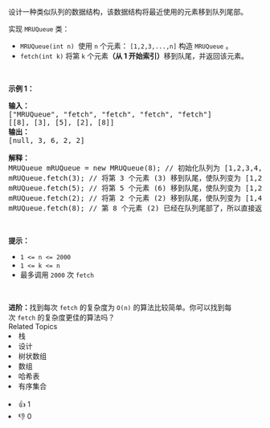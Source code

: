 <p>设计一种类似队列的数据结构，该数据结构将最近使用的元素移到队列尾部。</p>

<p>实现 <code>MRUQueue</code> 类：</p>

<ul>
	<li><code>MRUQueue(int n)</code>  使用 <code>n</code> 个元素： <code>[1,2,3,...,n]</code> 构造 <code>MRUQueue</code> 。</li>
	<li><code>fetch(int k)</code> 将第 <code>k</code> 个元素<strong>（从 1 开始索引）</strong>移到队尾，并返回该元素。</li>
</ul>

<p> </p>

<p><b>示例 1：</b></p>

<pre>
<strong>输入：</strong>
["MRUQueue", "fetch", "fetch", "fetch", "fetch"]
[[8], [3], [5], [2], [8]]
<strong>输出：</strong>
[null, 3, 6, 2, 2]

<strong>解释：</strong>
MRUQueue mRUQueue = new MRUQueue(8); // 初始化队列为 [1,2,3,4,5,6,7,8]。
mRUQueue.fetch(3); // 将第 3 个元素 (3) 移到队尾，使队列变为 [1,2,4,5,6,7,8,3] 并返回该元素。
mRUQueue.fetch(5); // 将第 5 个元素 (6) 移到队尾，使队列变为 [1,2,4,5,7,8,3,6] 并返回该元素。
mRUQueue.fetch(2); // 将第 2 个元素 (2) 移到队尾，使队列变为 [1,4,5,7,8,3,6,2] 并返回该元素。
mRUQueue.fetch(8); // 第 8 个元素 (2) 已经在队列尾部了，所以直接返回该元素即可。
</pre>

<p> </p>

<p><b>提示：</b></p>

<ul>
	<li><code>1 <= n <= 2000</code></li>
	<li><code>1 <= k <= n</code></li>
	<li>最多调用 <code>2000</code> 次 <code>fetch</code></li>
</ul>

<p> </p>
<b>进阶：</b>找到每次 <code>fetch</code> 的复杂度为 <code>O(n)</code> 的算法比较简单。你可以找到每次 <code>fetch</code> 的复杂度更佳的算法吗？<div><div>Related Topics</div><div><li>栈</li><li>设计</li><li>树状数组</li><li>数组</li><li>哈希表</li><li>有序集合</li></div></div><br><div><li>👍 1</li><li>👎 0</li></div>